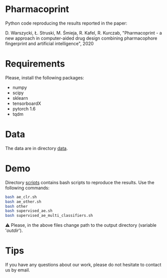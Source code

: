 # Pharmacoprint

Python code reproducing the results reported in the paper:

D. Warszycki, Ł. Struski, M. Śmieja, R. Kafel, R. Kurczab, "Pharmacoprint - a new approach in computer-aided drug design combining pharmacophore fingerprint and artificial intelligence", 2020

# Requirements

Please, install the following packages:
* numpy
* scipy
* sklearn
* tensorboardX
* pytorch 1.6
* tqdm

# Data

The data are in directory [data](./data).

# Demo

Directory [scripts](./scripts) contains bash scripts to reproduce the results. Use the following commands:
```bash
bash ae_clr.sh
bash ae_other.sh
bash other
bash supervised_ae.sh
bash supervised_ae_multi_classifiers.sh
```

:warning: Please, in the above files change path to the output directory (variable '*outdir*').

# Tips

If you have any questions about our work, please do not hesitate to contact us by email.
